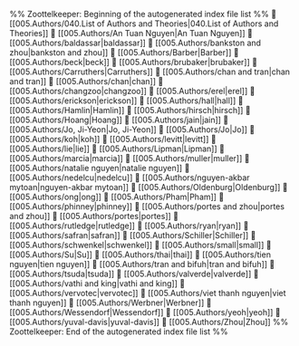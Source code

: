 %% Zoottelkeeper: Beginning of the autogenerated index file list  %%
📄 [[005.Authors/040.List of Authors and Theories|040.List of Authors and Theories]]
📄 [[005.Authors/An Tuan Nguyen|An Tuan Nguyen]]
📄 [[005.Authors/baldassar|baldassar]]
📄 [[005.Authors/bankston and zhou|bankston and zhou]]
📄 [[005.Authors/Barber|Barber]]
📄 [[005.Authors/beck|beck]]
📄 [[005.Authors/brubaker|brubaker]]
📄 [[005.Authors/Carruthers|Carruthers]]
📄 [[005.Authors/chan and tran|chan and tran]]
📄 [[005.Authors/chan|chan]]
📄 [[005.Authors/changzoo|changzoo]]
📄 [[005.Authors/erel|erel]]
📄 [[005.Authors/erickson|erickson]]
📄 [[005.Authors/hall|hall]]
📄 [[005.Authors/Hamlin|Hamlin]]
📄 [[005.Authors/hirsch|hirsch]]
📄 [[005.Authors/Hoang|Hoang]]
📄 [[005.Authors/jain|jain]]
📄 [[005.Authors/Jo, Ji-Yeon|Jo, Ji-Yeon]]
📄 [[005.Authors/Jo|Jo]]
📄 [[005.Authors/koh|koh]]
📄 [[005.Authors/levitt|levitt]]
📄 [[005.Authors/lie|lie]]
📄 [[005.Authors/Lipman|Lipman]]
📄 [[005.Authors/marcia|marcia]]
📄 [[005.Authors/muller|muller]]
📄 [[005.Authors/natalie nguyen|natalie nguyen]]
📄 [[005.Authors/nedelcu|nedelcu]]
📄 [[005.Authors/nguyen-akbar mytoan|nguyen-akbar mytoan]]
📄 [[005.Authors/Oldenburg|Oldenburg]]
📄 [[005.Authors/ong|ong]]
📄 [[005.Authors/Pham|Pham]]
📄 [[005.Authors/phinney|phinney]]
📄 [[005.Authors/portes and zhou|portes and zhou]]
📄 [[005.Authors/portes|portes]]
📄 [[005.Authors/rutledge|rutledge]]
📄 [[005.Authors/ryan|ryan]]
📄 [[005.Authors/safran|safran]]
📄 [[005.Authors/Schiller|Schiller]]
📄 [[005.Authors/schwenkel|schwenkel]]
📄 [[005.Authors/small|small]]
📄 [[005.Authors/Su|Su]]
📄 [[005.Authors/thai|thai]]
📄 [[005.Authors/tien nguyen|tien nguyen]]
📄 [[005.Authors/tran and bifuh|tran and bifuh]]
📄 [[005.Authors/tsuda|tsuda]]
📄 [[005.Authors/valverde|valverde]]
📄 [[005.Authors/vathi and king|vathi and king]]
📄 [[005.Authors/vervotec|vervotec]]
📄 [[005.Authors/viet thanh nguyen|viet thanh nguyen]]
📄 [[005.Authors/Werbner|Werbner]]
📄 [[005.Authors/Wessendorf|Wessendorf]]
📄 [[005.Authors/yeoh|yeoh]]
📄 [[005.Authors/yuval-davis|yuval-davis]]
📄 [[005.Authors/Zhou|Zhou]]
%% Zoottelkeeper: End of the autogenerated index file list  %%
